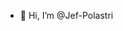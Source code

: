 - 👋 Hi, I’m @Jef-Polastri
<!---
Jef-Polastri/Jef-Polastri is a ✨ special ✨ repository because its `README.md` (this file) appears on your GitHub profile.
You can click the Preview link to take a look at your changes.
--->
